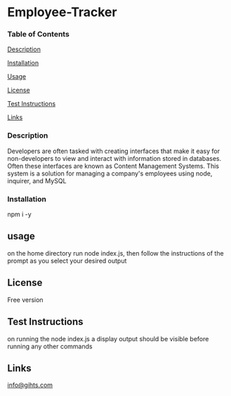 # Employee-Tracker

### Table of Contents
[Description](https://github.com/gihts024/Employee-Tracker#Description)

[Installation](https://github.com/gihts024/Employee-Tracker#Installation)

[Usage](https://github.com/gihts024/Employee-Tracker#Usage)

[License](https://github.com/gihts024/Employee-Tracker#License)

[Test Instructions](https://github.com/gihts024/Employee-Tracker#Test_Instructions)

[Links](https://github.com/gihts024/Employee-Tracker#Links)

### Description ###

Developers are often tasked with creating interfaces that make it easy for non-developers to view and interact with information stored in databases. Often these interfaces are known as Content Management Systems. This system is a solution for managing a company's employees using node, inquirer, and MySQL


### Installation ###

npm i -y

## usage ##

on the home directory run node index.js, then follow the instructions of the prompt as you select your desired output

## License ##

Free version

## Test Instructions
 
on running the node index.js a display output should be visible before running any other commands

## Links ##

info@gihts.com

